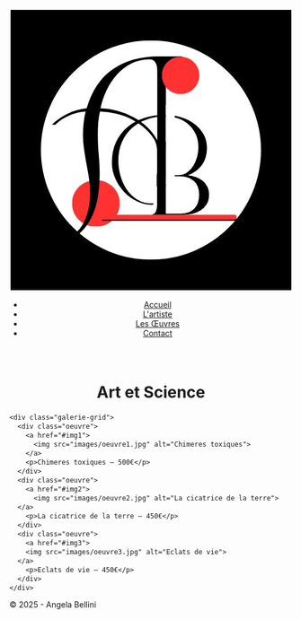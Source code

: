 <!DOCTYPE html>
<html lang="fr">
<head>
  <meta charset="UTF-8">
  <title>Art et Science - Angela Bellini</title>
  <link rel="stylesheet" href="style.css">
  <!-- Ajout pour la lightbox -->
  <style>
  
    .galerie-main {
      margin-top: 100px; /* Ajuste selon la hauteur de ta navbar */
    }
  
    .page-title {
      text-align: center;
      margin-top: 80px;
      font-size: 2em;
    }

    .galerie-grid {
      display: flex;
      justify-content: center;
      gap: 20px;
      flex-wrap: wrap;
      padding: 20px;
    }

    .oeuvre img {
      width: 300px;
      height: 300px;
      object-fit: cover;
      cursor: pointer;
      transition: transform 0.3s ease;
}

    .oeuvre img:hover {
      transform: scale(1.05);
    }

    .oeuvre p {
      text-align: center;
      margin-top: 10px;
    }

    /* Lightbox (image en grand) */
    .lightbox {
      display: none;
      position: fixed;
      z-index: 999;
      left: 0;
      top: 0;
      width: 100%;
      height: 100%;
      background: rgba(0,0,0,0.8);
      justify-content: center;
      align-items: center;
    }

    .lightbox img {
      max-width: 90%;
      max-height: 90%;
    }

    .lightbox:target {
      display: flex;
    }

    .header {
  padding-bottom: 100px;
}
  </style>
</head>
<body>
  <header>
    <nav class="navbar">
      <div class="logo">
        <a href="index.html">
          <img src="images/Logo artiste.jpg" alt="Logo Angela Bellini" class="logo-img">
        </a>
      </div>
      <ul class="menu">
        <li><a href="index.html">Accueil</a></li>
        <li><a href="artiste.html">L'artiste</a></li>
        <li><a href="galerie.html">Les Œuvres</a></li>
        <li><a href="contact.html">Contact</a></li>
      </ul>
    </nav>
  </header>

  <main class="galerie-main">
    <h1 class="page-title">Art et Science</h1>

    <div class="galerie-grid">
      <div class="oeuvre">
        <a href="#img1">
          <img src="images/oeuvre1.jpg" alt="Chimeres toxiques">
        </a>
        <p>Chimeres toxiques – 500€</p>
      </div>
      <div class="oeuvre">
        <a href="#img2">
          <img src="images/oeuvre2.jpg" alt="La cicatrice de la terre">
      </a>
        <p>La cicatrice de la terre – 450€</p>
      </div>
      <div class="oeuvre">
        <a href="#img3">
        <img src="images/oeuvre3.jpg" alt="Eclats de vie">
      </a>
        <p>Eclats de vie – 450€</p>
      </div>
    </div>
  </main>
  <!-- Lightbox modals -->
  <div id="img1" class="lightbox">
    <a href="#!"><img src="images/oeuvre1.jpg" alt="Chimères toxiques"></a>
  </div>
  <div id="img2" class="lightbox">
    <a href="#!"><img src="images/oeuvre2.jpg" alt="La cicatrice de la terre"></a>
  </div>
  <div id="img3" class="lightbox">
    <a href="#!"><img src="images/oeuvre3.jpg" alt="Éclats de vie"></a>
  </div>

  <footer>
    <p>&copy; 2025 - Angela Bellini</p>
  </footer>
</body>
</html>


